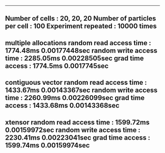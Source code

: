 -----------------------------------------------------
Number of cells              : 20, 20, 20
Number of particles per cell : 100
Experiment repeated          : 10000 times
-----------------------------------------------------


multiple allocations
random read access time  : 1774.48ms 0.00177448sec
random write access time : 2285.05ms 0.00228505sec
grad time access         : 1774.5ms 0.0017745sec
-----------------------------------------------------

contiguous vector
random read access time  : 1433.67ms 0.00143367sec
random write access time : 2260.99ms 0.00226099sec
grad time access         : 1433.68ms 0.00143368sec
-----------------------------------------------------

xtensor
random read access time  : 1599.72ms 0.00159972sec
random write access time : 2230.41ms 0.00223041sec
grad time access         : 1599.74ms 0.00159974sec
-----------------------------------------------------
